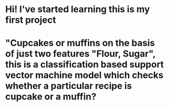 # Hi! I've started learning this is my first project 
# "Cupcakes or muffins on the basis of just two features "Flour, Sugar", this is a classification based support vector machine model which checks whether a particular recipe is cupcake or a muffin?